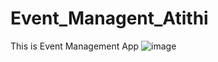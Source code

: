# Event_Managent_Atithi
This is Event Management App
![image](https://user-images.githubusercontent.com/77872399/200882020-1feb1aa7-adca-4876-bbe9-1f407675d24b.png)
